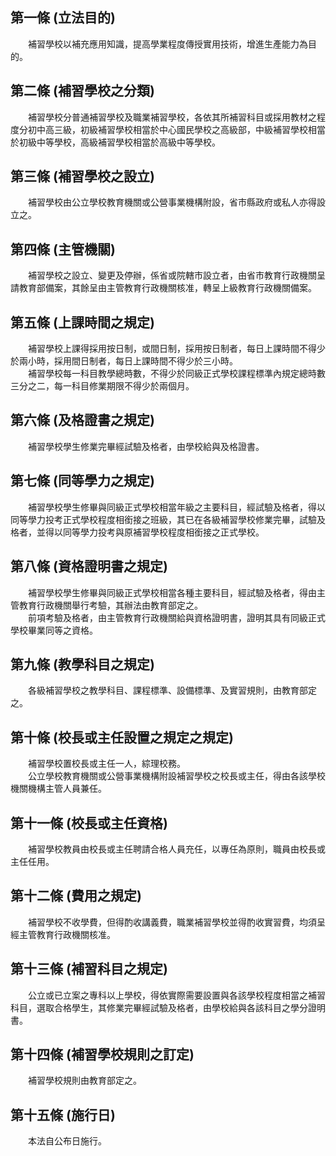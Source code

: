 第一條 (立法目的)
-----------------
　　補習學校以補充應用知識，提高學業程度傳授實用技術，增進生產能力為目的。  


第二條 (補習學校之分類)
-----------------------
　　補習學校分普通補習學校及職業補習學校，各依其所補習科目或採用教材之程度分初中高三級，初級補習學校相當於中心國民學校之高級部，中級補習學校相當於初級中等學校，高級補習學校相當於高級中等學校。  


第三條 (補習學校之設立)
-----------------------
　　補習學校由公立學校教育機關或公營事業機構附設，省市縣政府或私人亦得設立之。  


第四條 (主管機關)
-----------------
　　補習學校之設立、變更及停辦，係省或院轄市設立者，由省市教育行政機關呈請教育部備案，其餘呈由主管教育行政機關核准，轉呈上級教育行政機關備案。  


第五條 (上課時間之規定)
-----------------------
　　補習學校上課得採用按日制，或間日制，採用按日制者，每日上課時間不得少於兩小時，採用間日制者，每日上課時間不得少於三小時。  
　　補習學校每一科目教學總時數，不得少於同級正式學校課程標準內規定總時數三分之二，每一科目修業期限不得少於兩個月。  


第六條 (及格證書之規定)
-----------------------
　　補習學校學生修業完畢經試驗及格者，由學校給與及格證書。  


第七條 (同等學力之規定)
-----------------------
　　補習學校學生修畢與同級正式學校相當年級之主要科目，經試驗及格者，得以同等學力投考正式學校程度相銜接之班級，其已在各級補習學校修業完畢，試驗及格者，並得以同等學力投考與原補習學校程度相銜接之正式學校。  


第八條 (資格證明書之規定)
-------------------------
　　補習學校學生修畢與同級正式學校相當各種主要科目，經試驗及格者，得由主管教育行政機關舉行考驗，其辦法由教育部定之。  
　　前項考驗及格者，由主管教育行政機關給與資格證明書，證明其具有同級正式學校畢業同等之資格。  


第九條 (教學科目之規定)
-----------------------
　　各級補習學校之教學科目、課程標準、設備標準、及實習規則，由教育部定之。  


第十條 (校長或主任設置之規定之規定)
-----------------------------------
　　補習學校置校長或主任一人，綜理校務。  
　　公立學校教育機關或公營事業機構附設補習學校之校長或主任，得由各該學校機關機構主管人員兼任。  


第十一條 (校長或主任資格)
-------------------------
　　補習學校教員由校長或主任聘請合格人員充任，以專任為原則，職員由校長或主任任用。  


第十二條 (費用之規定)
---------------------
　　補習學校不收學費，但得酌收講義費，職業補習學校並得酌收實習費，均須呈經主管教育行政機關核准。  


第十三條 (補習科目之規定)
-------------------------
　　公立或已立案之專科以上學校，得依實際需要設置與各該學校程度相當之補習科目，選取合格學生，其修業完畢經試驗及格者，由學校給與各該科目之學分證明書。  


第十四條 (補習學校規則之訂定)
-----------------------------
　　補習學校規則由教育部定之。  


第十五條 (施行日)
-----------------
　　本法自公布日施行。